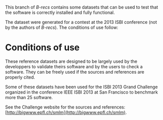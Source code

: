 This branch of *B-recs* contains some datasets that can be used to test that
the software is correctly installed and fully functional.

The dataset were generated for a contest at the 2013 ISBI conference (not by
the authors of *B-recs*). The conditions of use follow:


Conditions of use
=================

These reference datasets are designed to be largely used by the developpers to
validate theirs software and by the users to check a software. They can be
freely used if the sources and references are properly cited.

Some of these datasets have been used for the ISBI 2013 Grand Challenge
organized in the conference IEEE ISBI 2013 at San Francisco to benchmark more
than 25 software.



See the Challenge website for the sources and references:
[http://bigwww.epfl.ch/smlm](http://bigwww.epfl.ch/smlm).
